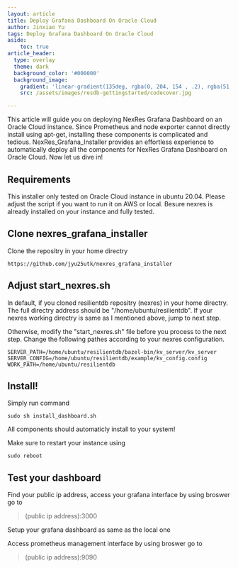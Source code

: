 ```yaml
---
layout: article
title: Deploy Grafana Dashboard On Oracle Cloud
author: Jinxiao Yu
tags: Deploy Grafana Dashboard On Oracle Cloud
aside:
    toc: true
article_header:
  type: overlay
  theme: dark
  background_color: '#000000'
  background_image:
    gradient: 'linear-gradient(135deg, rgba(0, 204, 154 , .2), rgba(51, 154, 154, .2))'
    src: /assets/images/resdb-gettingstarted/codecover.jpg

---
```


This article will guide you on deploying NexRes Grafana Dashboard on an Oracle Cloud instance. Since Prometheus and node exporter cannot directly install using apt-get, installing these components is complicated and tedious. NexRes_Grafana_Installer provides an effortless experience to automatically deploy all the components for NexRes Grafana Dashboard on Oracle Cloud. Now let us dive in!

## Requirements
This installer only tested on Oracle Cloud instance in ubuntu 20.04. Please adjust the script if you want to run it on AWS or local. Besure nexres is already installed on your instance and fully tested.

## Clone nexres_grafana_installer 
Clone the repositry in your home directry
```
https://github.com/jyu25utk/nexres_grafana_installer
```

## Adjust start_nexres.sh
In default, if you cloned resilientdb repositry (nexres) in your home directry. The full directry address should be "/home/ubuntu/resilientdb". If your nexres working directry is same as I mentioned above, jump to next step.

Otherwise, modify the "start_nexres.sh" file before you process to the next step. Change the following pathes according to your nexres configuration.
```
SERVER_PATH=/home/ubuntu/resilientdb/bazel-bin/kv_server/kv_server
SERVER_CONFIG=/home/ubuntu/resilientdb/example/kv_config.config
WORK_PATH=/home/ubuntu/resilientdb
```

## Install!
Simply run command
```
sudo sh install_dashboard.sh
```
All components should automaticly install to your system!

Make sure to restart your instance using 
```
sudo reboot
```

## Test your dashboard
Find your public ip address, access your grafana interface by using broswer go to

 > (public ip address):3000

Setup your grafana dashboard as same as the local one

Access prometheus management interface by using broswer go to 

> (public ip address):9090